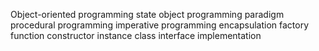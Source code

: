Object-oriented programming
state
object
programming paradigm
procedural programming
imperative programming
encapsulation
factory function
constructor
instance
class
interface
implementation